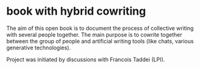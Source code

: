 # book with hybrid cowriting
The aim of this open book is to document the process of collective writing with several people together. The main purpose is to cowrite together between the group of people and artificial writing tools (like chats, various generative technologies). 

Project was initiated by discussions with Francois Taddei (LPI).

